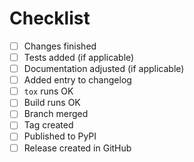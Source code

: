 <!---
Thank you for your contribution! Please use the checklist below to ensure
everything is ready for review.
-->

# Checklist

- [ ] Changes finished
- [ ] Tests added (if applicable)
- [ ] Documentation adjusted (if applicable)
- [ ] Added entry to changelog
- [ ] `tox` runs OK
- [ ] Build runs OK
- [ ] Branch merged
- [ ] Tag created
- [ ] Published to PyPI
- [ ] Release created in GitHub
